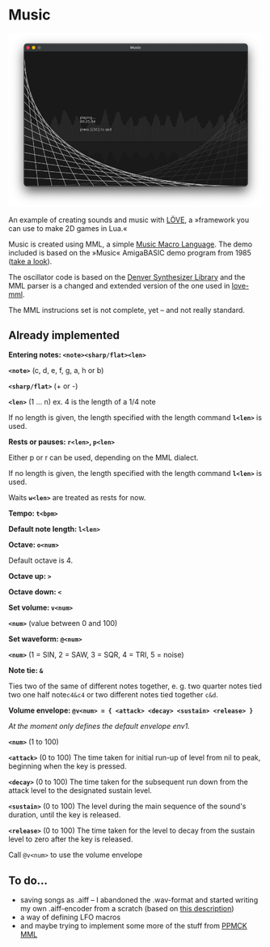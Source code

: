 # Music

![Screenshot](https://raw.githubusercontent.com/marc2o/Music/main/assets/screenshot.png)

An example of creating sounds and music with [LÖVE](https://love2d.org/), a »framework you can use to make 2D games in Lua.«

Music is created using MML, a simple [Music Macro Language](https://en.wikipedia.org/wiki/Music_Macro_Language). The demo included is based on the »Music« AmigaBASIC demo program from 1985 ([take a look](https://www.youtube.com/watch?v=522uWGQV134)).

The oscillator code is based on the [Denver Synthesizer Library](https://love2d.org/forums/viewtopic.php?t=79499) and the MML parser is a changed and extended version of the one used in [love-mml](https://github.com/GoonHouse/love-mml).

The MML instrucions set is not complete, yet – and not really standard.

## Already implemented

**Entering notes: `<note><sharp/flat><len>`**

**`<note>`** (c, d, e, f, g, a, h or b)

**`<sharp/flat>`** (+ or -)

**`<len>`** (1 … n) ex. 4 is the length of a 1/4 note

If no length is given, the length specified with the length command **`l<len>`** is used.

**Rests or pauses: `r<len>`, `p<len>`**

Either p or r can be used, depending on the MML dialect.

If no length is given, the length specified with the length command **`l<len>`** is used.

Waits **`w<len>`** are treated as rests for now.

**Tempo: `t<bpm>`**

**Default note length: `l<len>`**

**Octave: `o<num>`**

Default octave is 4.

**Octave up: `>`**

**Octave down: `<`**

**Set volume: `v<num>`**

**`<num>`** (value between 0 and 100)

**Set waveform: `@<num>`**

**`<num>`** (1 = SIN, 2 = SAW, 3 = SQR, 4 = TRI, 5 = noise)

**Note tie: `&`**

Ties two of the same of different notes together, e. g. two quarter notes tied two one half note`c4&c4` or two different notes tied together `c&d`.

**Volume envelope: `@v<num> = { <attack> <decay> <sustain> <release> }`**

_At the moment only defines the default envelope env1._

**`<num>`** (1 to 100)

**`<attack>`** (0 to 100) The time taken for initial run-up of level from nil to peak, beginning when the key is pressed.

**`<decay>`** (0 to 100) The time taken for the subsequent run down from the attack level to the designated sustain level.

**`<sustain>`** (0 to 100) The level during the main sequence of the sound's duration, until the key is released.

**`<release>`** (0 to 100) The time taken for the level to decay from the sustain level to zero after the key is released.

Call `@v<num>` to use the volume envelope


## To do…

* saving songs as .aiff – I abandoned the .wav-format and started writing my own .aiff-encoder from a scratch (based on [this description](http://paulbourke.net/dataformats/audio/))
* a way of defining LFO macros
* and maybe trying to implement some more of the stuff from [PPMCK MML](https://shauninman.com/assets/downloads/ppmck_guide.html)
